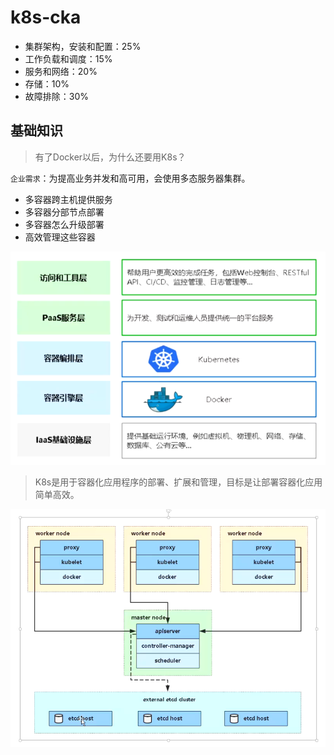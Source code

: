 # k8s-cka

- 集群架构，安装和配置：25%
- 工作负载和调度：15%
- 服务和网络：20%
- 存储：10%
- 故障排除：30%

## 基础知识

> 有了Docker以后，为什么还要用K8s？

`企业需求`：为提高业务并发和高可用，会使用多态服务器集群。

- 多容器跨主机提供服务
- 多容器分部节点部署
- 多容器怎么升级部署
- 高效管理这些容器

![001](images/001.png)

> K8s是用于容器化应用程序的部署、扩展和管理，目标是让部署容器化应用简单高效。

![002](images/002.png)
